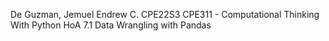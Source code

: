 De Guzman, Jemuel Endrew C.
CPE22S3
CPE311 - Computational Thinking With Python
HoA 7.1 Data Wrangling with Pandas
